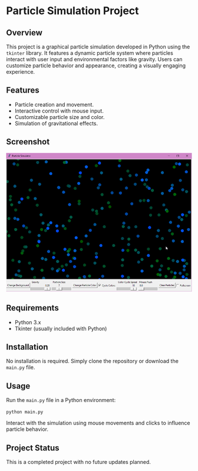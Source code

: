 # Particle Simulation Project

## Overview
This project is a graphical particle simulation developed in Python using the `tkinter` library. It features a dynamic particle system where particles interact with user input and environmental factors like gravity. Users can customize particle behavior and appearance, creating a visually engaging experience.

## Features
- Particle creation and movement.
- Interactive control with mouse input.
- Customizable particle size and color.
- Simulation of gravitational effects.

## Screenshot
![Particle Simulation](https://github.com/Naguroka/ParticleSim/blob/main/2023-11-16%2004_19_57-Window.png)

## Requirements
- Python 3.x
- Tkinter (usually included with Python)

## Installation
No installation is required. Simply clone the repository or download the `main.py` file.

## Usage
Run the `main.py` file in a Python environment: 

```python main.py```

Interact with the simulation using mouse movements and clicks to influence particle behavior.

## Project Status
This is a completed project with no future updates planned.
